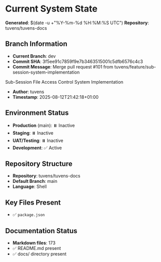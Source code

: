 # Current System State
**Generated**: $(date -u +"%Y-%m-%d %H:%M:%S UTC")
**Repository**: tuvens/tuvens-docs

## Branch Information
- **Current Branch**: dev
- **Commit SHA**: 3f5ee91c7859f9e7b3463515001c5dfb6576c4c3
- **Commit Message**: Merge pull request #101 from tuvens/feature/sub-session-system-implementation

Sub-Session File Access Control System Implementation
- **Author**: tuvens
- **Timestamp**: 2025-08-12T21:42:18+01:00

## Environment Status
- **Production** (main): ⏸️ Inactive
- **Staging**: ⏸️ Inactive
- **UAT/Testing**: ⏸️ Inactive
- **Development**: ✅ Active

## Repository Structure
- **Repository**: tuvens/tuvens-docs
- **Default Branch**: main
- **Language**: Shell

## Key Files Present
- ✅ `package.json`

## Documentation Status
- **Markdown files**: 173
- ✅ README.md present
- ✅ docs/ directory present
